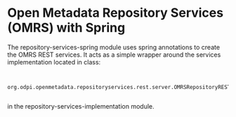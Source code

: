 <!-- SPDX-License-Identifier: CC-BY-4.0 -->
<!-- Copyright Contributors to the ODPi Egeria project. -->

# Open Metadata Repository Services (OMRS) with Spring

The repository-services-spring module uses spring annotations to create the OMRS REST services.
It acts as a simple wrapper around the services implementation located in class:

```

 org.odpi.openmetadata.repositoryservices.rest.server.OMRSRepositoryRESTServices
 
```
in the repository-services-implementation module.
